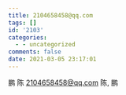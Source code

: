 ```yaml
---
title: 2104658458@qq.com
tags: []
id: '2103'
categories:
  - - uncategorized
comments: false
date: 2021-03-05 23:17:01
---
```


鹏 陈 2104658458@qq.com 陈, 鹏